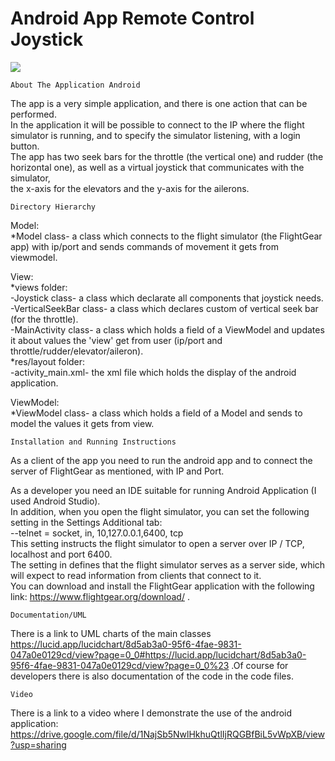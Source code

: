 # Android App Remote Control Joystick
<img src="https://user-images.githubusercontent.com/49268743/123528784-f2457500-d6f2-11eb-9071-981fbf42692c.png">

    About The Application Android

The app is a very simple application, and there is one action that can be performed.\
In the application it will be possible to connect to the IP where the flight simulator is running, and to specify the simulator listening, with a login button.\
The app has two seek bars for the throttle (the vertical one) and rudder (the horizontal one), as well as a virtual joystick that communicates with the simulator,\
the x-axis for the elevators and the y-axis for the ailerons.

    Directory Hierarchy
    
Model:\
        *Model class- a class which connects to the flight simulator (the FlightGear app) with ip/port and sends commands of movement it gets from viewmodel.

View:\
   *views folder:\
-Joystick class- a class which declarate all components that joystick needs.\
-VerticalSeekBar class- a class which declares custom of vertical seek bar (for the throttle).\
-MainActivity class- a class which holds a field of a ViewModel and updates it about values the 'view' get from user (ip/port and throttle/rudder/elevator/aileron).\
   *res/layout folder:\
-activity_main.xml- the xml file which holds the display of the android application.

ViewModel:\
        *ViewModel class- a class which holds a field of a Model and sends to model the values it gets from view.

    Installation and Running Instructions

As a client of the app you need to run the android app and to connect the server of FlightGear as mentioned, with IP and Port.

As a developer you need an IDE suitable for running Android Application (I used Android Studio).\
In addition, when you open the flight simulator, you can set the following setting in the Settings Additional tab:\
--telnet = socket, in, 10,127.0.0.1,6400, tcp\
This setting instructs the flight simulator to open a server over IP / TCP, localhost and port 6400.\
The setting in defines that the flight simulator serves as a server side, which will expect to read information from clients that connect to it.\
You can download and install the FlightGear application with the following link: https://www.flightgear.org/download/ .

    Documentation/UML
    
There is a link to UML charts of the main classes https://lucid.app/lucidchart/8d5ab3a0-95f6-4fae-9831-047a0e0129cd/view?page=0_0#https://lucid.app/lucidchart/8d5ab3a0-95f6-4fae-9831-047a0e0129cd/view?page=0_0%23 .Of course for developers there is also documentation of the code in the code files.

    Video

There is a link to a video where I demonstrate the use of the android application: https://drive.google.com/file/d/1NajSb5NwlHkhuQtlIjRQGBfBiL5vWpXB/view?usp=sharing


